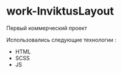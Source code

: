 # work-InviktusLayout

Первый коммерческий проект

Использовались следующие технологии :
- HTML
- SCSS
- JS

